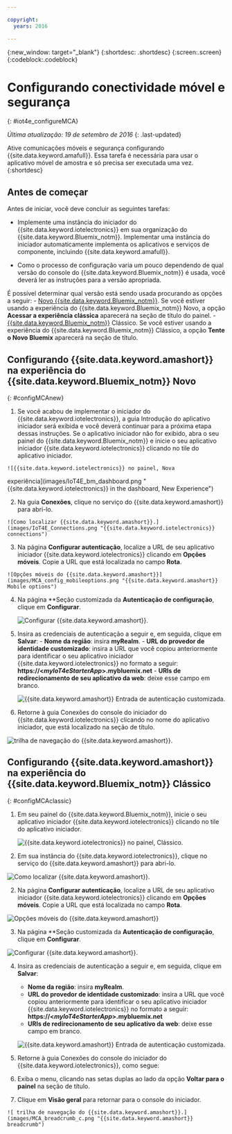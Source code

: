 ```yaml
---

copyright:
  years: 2016

---
```



<!-- Common attributes used in the template are defined as follows: -->
{:new_window: target="\_blank"}
{:shortdesc: .shortdesc}
{:screen:.screen}
{:codeblock:.codeblock}

# Configurando conectividade móvel e segurança
{: #iot4e_configureMCA}

*Última atualização: 19 de setembro de 2016*
{: .last-updated}

Ative comunicações móveis e segurança configurando {{site.data.keyword.amafull}}. Essa tarefa é necessária para usar o aplicativo móvel de amostra e só precisa ser executada uma vez.
{:shortdesc}

## Antes de começar

Antes de iniciar, você deve concluir as seguintes tarefas:
  - Implemente uma instância do iniciador do {{site.data.keyword.iotelectronics}} em sua organização do {{site.data.keyword.Bluemix_notm}}. Implementar uma instância do iniciador
automaticamente implementa os aplicativos e serviços de componente, incluindo {{site.data.keyword.amafull}}.

  - Como o processo de configuração varia um pouco dependendo de qual versão do console do {{site.data.keyword.Bluemix_notm}} é usada, você deverá ler as instruções para a versão
apropriada.

  É possível determinar qual versão está sendo usada procurando as opções a seguir:
    - [Novo {{site.data.keyword.Bluemix_notm}}](#configMCAnew). Se você estiver usando a experiência do {{site.data.keyword.Bluemix_notm}} Novo, a opção
**Acessar a experiência clássica** aparecerá na seção de título do painel.
    - [{{site.data.keyword.Bluemix_notm}}](#configMCAclassic) Clássico. Se você estiver usando a experiência do {{site.data.keyword.Bluemix_notm}} Clássico, a opção
**Tente o Novo Bluemix** aparecerá na seção de título.

## Configurando {{site.data.keyword.amashort}} na experiência do {{site.data.keyword.Bluemix_notm}} Novo
{: #configMCAnew}

  1. Se você acabou de implementar o iniciador do {{site.data.keyword.iotelectronics}}, a guia Introdução do aplicativo iniciador será exibida e você deverá continuar para a próxima etapa
dessas instruções. Se o aplicativo iniciador não for exibido, abra o seu painel do {{site.data.keyword.Bluemix_notm}} e inicie o seu aplicativo iniciador {{site.data.keyword.iotelectronics}}
clicando no tile do aplicativo iniciador.

    ![{{site.data.keyword.iotelectronics}} no painel, Nova
experiência](images/IoT4E_bm_dashboard.png "{{site.data.keyword.iotelectronics}} in the dashboard, New Experience")

  2. Na guia **Conexões**, clique no serviço do {{site.data.keyword.amashort}} para abri-lo.

    ![Como localizar {{site.data.keyword.amashort}}.](images/IoT4E_Connections.png "{{site.data.keyword.iotelectronics}} connections")

  3. Na página **Configurar autenticação**, localize a URL de seu aplicativo iniciador {{site.data.keyword.iotelectronics}} clicando em **Opções
móveis**. Copie a URL que está localizada no campo **Rota**.

    ![Opções móveis do {{site.data.keyword.amashort}}](images/MCA_config_mobileoptions.png "{{site.data.keyword.amashort}} Mobile options")  

  4. Na página **Seção customizada da **Autenticação de configuração**, clique em **Configurar**.

       ![Configurar {{site.data.keyword.amashort}}.](images/MCA_config_pg.png "{{site.data.keyword.amashort}} Setup Authentication page")  

  5. Insira as credenciais de autenticação a seguir e, em seguida, clique em **Salvar**:
    - **Nome da região**: insira **myRealm**.
    - **URL do provedor de identidade customizado**: insira a URL que você copiou anteriormente para identificar
o seu aplicativo iniciador {{site.data.keyword.iotelectronics}} no formato a seguir:
**https://<*myIoT4eStarterApp*>.mybluemix.net**
    - **URIs de redirecionamento de seu aplicativo da web**: deixe esse campo em branco.

      ![{{site.data.keyword.amashort}} Entrada de autenticação customizada.](images/MCA_config_pg2.png "{{site.data.keyword.amashort}} Custom Authenticationentry")  


  6. Retorne à guia Conexões do console do iniciador do {{site.data.keyword.iotelectronics}} clicando no nome do aplicativo iniciador, que está localizado na seção de título.

   ![ trilha de navegação do {{site.data.keyword.amashort}}.](images/MCA_breadcrumb.png "{{site.data.keyword.amashort}} breadcrumb")

## Configurando {{site.data.keyword.amashort}} na experiência do {{site.data.keyword.Bluemix_notm}} Clássico
{: #configMCAclassic}

1. Em seu painel do {{site.data.keyword.Bluemix_notm}}, inicie o seu aplicativo iniciador {{site.data.keyword.iotelectronics}} clicando no tile do aplicativo iniciador.

    ![{{site.data.keyword.iotelectronics}} no painel, Clássico.](images/IoT4E_bm_dashboard_c.png "{{site.data.keyword.iotelectronics}} in the dashboard, Classic")

2. Em sua instância do {{site.data.keyword.iotelectronics}}, clique no serviço do {{site.data.keyword.amashort}} para abri-lo.   

  ![Como localizar {{site.data.keyword.amashort}}.](images/IoT4E_Connections_c.png "{{site.data.keyword.iotelectronics}} connections")

2. Na página **Configurar autenticação**, localize a URL de seu aplicativo iniciador {{site.data.keyword.iotelectronics}} clicando em **Opções móveis**. 
Copie a URL que está localizada no campo **Rota**.

  ![Opções móveis do {{site.data.keyword.amashort}}](images/MCA_config_mobileoptions.png "{{site.data.keyword.amashort}} Mobile options")  

3. Na página **Seção customizada da **Autenticação de configuração**, clique em **Configurar**.

 ![Configurar {{site.data.keyword.amashort}}.](images/MCA_config_pg.png "{{site.data.keyword.amashort}} Setup Authentication page")  

4. Insira as credenciais de autenticação a seguir e, em seguida, clique em **Salvar**:
   - **Nome da região**: insira **myRealm**.
   - **URL do provedor de identidade customizado**: insira a URL que você copiou anteriormente para identificar o seu aplicativo iniciador
{{site.data.keyword.iotelectronics}} no formato a seguir: **https://<*myIoT4eStarterApp*>.mybluemix.net**
   - **URIs de redirecionamento de seu aplicativo da web**: deixe esse campo em branco.

    ![{{site.data.keyword.amashort}} Entrada de autenticação customizada.](images/MCA_config_pg2.png "{{site.data.keyword.amashort}} Custom Authenticationentry")  


5. Retorne à guia Conexões do console do iniciador do {{site.data.keyword.iotelectronics}}, como segue:
  1. Exiba o menu, clicando nas setas duplas ao lado da opção **Voltar para o painel** na seção de título.
  2. Clique em **Visão geral** para retornar para o console do iniciador.  

    ![ trilha de navegação do {{site.data.keyword.amashort}}.](images/MCA_breadcrumb_c.png "{{site.data.keyword.amashort}} breadcrumb")
